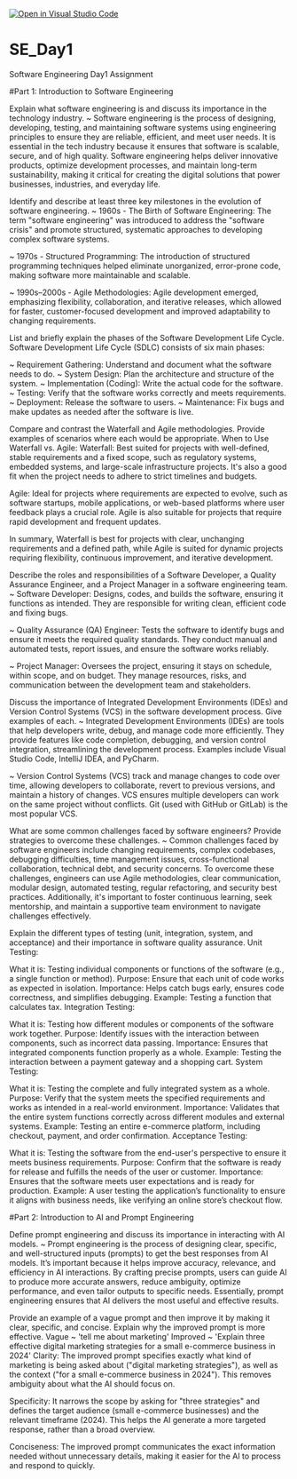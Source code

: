 [![Open in Visual Studio Code](https://classroom.github.com/assets/open-in-vscode-2e0aaae1b6195c2367325f4f02e2d04e9abb55f0b24a779b69b11b9e10269abc.svg)](https://classroom.github.com/online_ide?assignment_repo_id=16976995&assignment_repo_type=AssignmentRepo)
# SE_Day1
Software Engineering Day1 Assignment

#Part 1: Introduction to Software Engineering

Explain what software engineering is and discuss its importance in the technology industry.
~ Software engineering is the process of designing, developing, testing, and maintaining software systems using engineering principles to ensure they are reliable, efficient, and meet user needs. It is essential in the tech industry because it ensures that software is scalable, secure, and of high quality. Software engineering helps deliver innovative products, optimize development processes, and maintain long-term sustainability, making it critical for creating the digital solutions that power businesses, industries, and everyday life.

Identify and describe at least three key milestones in the evolution of software engineering.
~ 1960s - The Birth of Software Engineering: The term "software engineering" was introduced to address the "software crisis" and promote structured, systematic approaches to developing complex software systems.

~ 1970s - Structured Programming: The introduction of structured programming techniques helped eliminate unorganized, error-prone code, making software more maintainable and scalable.

~ 1990s–2000s - Agile Methodologies: Agile development emerged, emphasizing flexibility, collaboration, and iterative releases, which allowed for faster, customer-focused development and improved adaptability to changing requirements.

List and briefly explain the phases of the Software Development Life Cycle.
Software Development Life Cycle (SDLC) consists of six main phases:

~ Requirement Gathering: Understand and document what the software needs to do.
~ System Design: Plan the architecture and structure of the system.
~ Implementation (Coding): Write the actual code for the software.
~ Testing: Verify that the software works correctly and meets requirements.
~ Deployment: Release the software to users.
~ Maintenance: Fix bugs and make updates as needed after the software is live.

Compare and contrast the Waterfall and Agile methodologies. Provide examples of scenarios where each would be appropriate.
When to Use Waterfall vs. Agile:
Waterfall: Best suited for projects with well-defined, stable requirements and a fixed scope, such as regulatory systems, embedded systems, and large-scale infrastructure projects. It's also a good fit when the project needs to adhere to strict timelines and budgets.

Agile: Ideal for projects where requirements are expected to evolve, such as software startups, mobile applications, or web-based platforms where user feedback plays a crucial role. Agile is also suitable for projects that require rapid development and frequent updates.

In summary, Waterfall is best for projects with clear, unchanging requirements and a defined path, while Agile is suited for dynamic projects requiring flexibility, continuous improvement, and iterative development.

Describe the roles and responsibilities of a Software Developer, a Quality Assurance Engineer, and a Project Manager in a software engineering team.
~ Software Developer: Designs, codes, and builds the software, ensuring it functions as intended. They are responsible for writing clean, efficient code and fixing bugs.

~ Quality Assurance (QA) Engineer: Tests the software to identify bugs and ensure it meets the required quality standards. They conduct manual and automated tests, report issues, and ensure the software works reliably.

~ Project Manager: Oversees the project, ensuring it stays on schedule, within scope, and on budget. They manage resources, risks, and communication between the development team and stakeholders.

Discuss the importance of Integrated Development Environments (IDEs) and Version Control Systems (VCS) in the software development process. Give examples of each.
~ Integrated Development Environments (IDEs) are tools that help developers write, debug, and manage code more efficiently. They provide features like code completion, debugging, and version control integration, streamlining the development process. Examples include Visual Studio Code, IntelliJ IDEA, and PyCharm.

~ Version Control Systems (VCS) track and manage changes to code over time, allowing developers to collaborate, revert to previous versions, and maintain a history of changes. VCS ensures multiple developers can work on the same project without conflicts. Git (used with GitHub or GitLab) is the most popular VCS.

What are some common challenges faced by software engineers? Provide strategies to overcome these challenges.
~ Common challenges faced by software engineers include changing requirements, complex codebases, debugging difficulties, time management issues, cross-functional collaboration, technical debt, and security concerns. To overcome these challenges, engineers can use Agile methodologies, clear communication, modular design, automated testing, regular refactoring, and security best practices. Additionally, it's important to foster continuous learning, seek mentorship, and maintain a supportive team environment to navigate challenges effectively.

Explain the different types of testing (unit, integration, system, and acceptance) and their importance in software quality assurance.
Unit Testing:

What it is: Testing individual components or functions of the software (e.g., a single function or method).
Purpose: Ensure that each unit of code works as expected in isolation.
Importance: Helps catch bugs early, ensures code correctness, and simplifies debugging.
Example: Testing a function that calculates tax.
Integration Testing:

What it is: Testing how different modules or components of the software work together.
Purpose: Identify issues with the interaction between components, such as incorrect data passing.
Importance: Ensures that integrated components function properly as a whole.
Example: Testing the interaction between a payment gateway and a shopping cart.
System Testing:

What it is: Testing the complete and fully integrated system as a whole.
Purpose: Verify that the system meets the specified requirements and works as intended in a real-world environment.
Importance: Validates that the entire system functions correctly across different modules and external systems.
Example: Testing an entire e-commerce platform, including checkout, payment, and order confirmation.
Acceptance Testing:

What it is: Testing the software from the end-user's perspective to ensure it meets business requirements.
Purpose: Confirm that the software is ready for release and fulfills the needs of the user or customer.
Importance: Ensures that the software meets user expectations and is ready for production.
Example: A user testing the application’s functionality to ensure it aligns with business needs, like verifying an online store’s checkout flow.

#Part 2: Introduction to AI and Prompt Engineering


Define prompt engineering and discuss its importance in interacting with AI models.
~ Prompt engineering is the process of designing clear, specific, and well-structured inputs (prompts) to get the best responses from AI models. It’s important because it helps improve accuracy, relevance, and efficiency in AI interactions. By crafting precise prompts, users can guide AI to produce more accurate answers, reduce ambiguity, optimize performance, and even tailor outputs to specific needs. Essentially, prompt engineering ensures that AI delivers the most useful and effective results.

Provide an example of a vague prompt and then improve it by making it clear, specific, and concise. Explain why the improved prompt is more effective.
Vague ~ 'tell me about marketing'
Improved ~ 'Explain three effective digital marketing strategies for a small e-commerce business in 2024'
Clarity: The improved prompt specifies exactly what kind of marketing is being asked about ("digital marketing strategies"), as well as the context ("for a small e-commerce business in 2024"). This removes ambiguity about what the AI should focus on.

Specificity: It narrows the scope by asking for "three strategies" and defines the target audience (small e-commerce businesses) and the relevant timeframe (2024). This helps the AI generate a more targeted response, rather than a broad overview.

Conciseness: The improved prompt communicates the exact information needed without unnecessary details, making it easier for the AI to process and respond to quickly.
